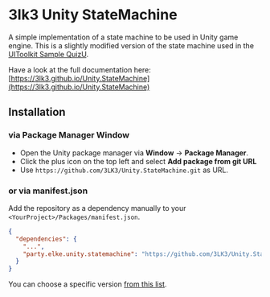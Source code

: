 # 3lk3 Unity StateMachine

A simple implementation of a state machine to be used in Unity game engine.
This is a slightly modified version of the state machine used in the [UIToolkit Sample QuizU](https://assetstore.unity.com/packages/essentials/tutorial-projects/quizu-a-ui-toolkit-sample-268492).

Have a look at the full documentation here: <br>
[https://3lk3.github.io/Unity.StateMachine](https://3lk3.github.io/Unity.StateMachine)

## Installation

### via Package Manager Window

- Open the Unity package manager via **Window** -> **Package Manager**.<br>
- Click the plus icon on the top left and select **Add package from git URL** 
- Use `https://github.com/3LK3/Unity.StateMachine.git` as URL.

### or via manifest.json

Add the repository as a dependency manually to your `<YourProject>/Packages/manifest.json`.

```json
{
  "dependencies": {
    "...",
    "party.elke.unity.statemachine": "https://github.com/3LK3/Unity.StateMachine.git#0.0.1"
  }
}
```

You can choose a specific version [from this list](https://github.com/3LK3/Unity.StateMachine/releases).

